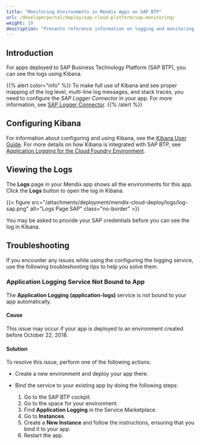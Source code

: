 ```yaml
---
title: "Monitoring Environments in Mendix Apps on SAP BTP"
url: /developerportal/deploy/sap-cloud-platform/sap-monitoring/
weight: 19
description: "Presents reference information on logging and monitoring for Mendix apps running on SAP BTO."
---
```


## Introduction

For apps deployed to SAP Business Technology Platform (SAP BTP), you can see the logs using Kibana.

{{% alert color="info" %}}
To make full use of Kibana and see proper mapping of the log level, multi-line log messages, and stack traces, you need to configure the *SAP Logger Connector* in your app. For more information, see [SAP Logger Connector](/appstore/modules/sap/sap-logger/).
{{% /alert %}}

## Configuring Kibana

For information about configuring and using Kibana, see the [Kibana User Guide](https://www.elastic.co/guide/en/kibana/current/index.html). For more details on how Kibana is integrated with SAP BTP, see [Application Logging for the Cloud Foundry Environment](https://help.sap.com/viewer/ee8e8a203e024bbb8c8c2d03fce527dc/Cloud/en-US/68454d44ad41458788959485a24305e2.html).

## Viewing the Logs

The **Logs** page in your Mendix app shows all the environments for this app. Click the **Logs** button to open the log in Kibana.

{{< figure src="/attachments/deployment/mendix-cloud-deploy/logs/log-sap.png" alt="Logs Page SAP" class="no-border" >}}

You may be asked to provide your SAP credentials before you can see the log in Kibana.

## Troubleshooting

If you encounter any issues while using the configuring the logging service, use the following troubleshooting tips to help you solve them.

### Application Logging Service Not Bound to App

The **Application Logging (application-logs)** service is not bound to your app automatically.

#### Cause

This issue may occur if your app is deployed to an environment created before October 22, 2018.

#### Solution

To resolve this issue, perform one of the following actions:

* Create a new environment and deploy your app there.
* Bind the service to your existing app by doing the following steps:

    1. Go to the SAP BTP cockpit.
    2. Go to the space for your environment.
    3. Find **Application Logging** in the Service Marketplace.
    4. Go to **Instances**.
    5. Create a **New Instance** and follow the instructions, ensuring that you bind it to your app.
    6. Restart the app.
